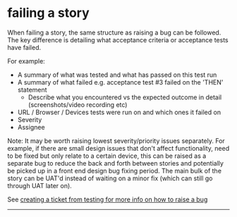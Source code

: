 # failing a story

When failing a story, the same structure as raising a bug can be followed. The key difference is detailing what acceptance criteria or acceptance tests have failed.

For example:

* A summary of what was tested and what has passed on this test run
* A summary of what failed e.g. acceptance test #3 failed on the 'THEN' statement
  * Describe what you encountered vs the expected outcome in detail (screenshots/video recording etc)
* URL / Browser / Devices tests were run on and which ones it failed on
* Severity
* Assignee

Note: It may be worth raising lowest severity/priority issues separately. For example, if there are small design issues that don't affect functionality, need to be fixed but only relate to a certain device, this can be raised as a separate bug to reduce the back and forth between stories and potentially be picked up in a front end design bug fixing period. The main bulk of the story can be UAT'd instead of waiting on a minor fix (which can still go through UAT later on).

See [creating a ticket from testing for more info on how to raise a bug](https://app.gitbook.com/@equalcare/s/the-platform/\~/drafts/-MRdmcYwbg\_Y95-bu7Rz/quality-assurance-strategy/qa-process/ticket-structure/creating-a-ticket-from-testing)



****
